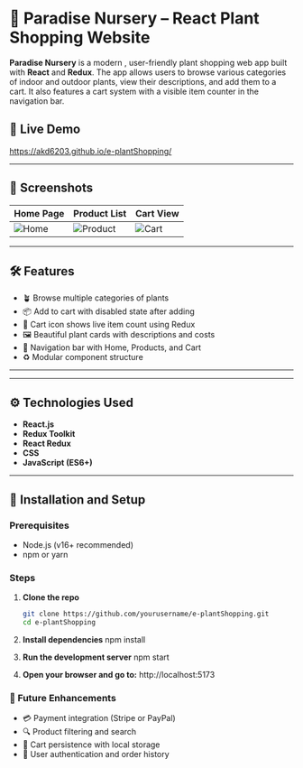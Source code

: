 # 🌿 Paradise Nursery – React Plant Shopping Website

**Paradise Nursery** is a modern , user-friendly plant shopping web app built with **React** and **Redux**. The app allows users to browse various categories of indoor and outdoor plants, view their descriptions, and add them to a cart. It also features a cart system with a visible item counter in the navigation bar.

## 🚀 Live Demo

https://akd6203.github.io/e-plantShopping/

---

## 📸 Screenshots

| Home Page | Product List | Cart View |
|-----------|---------------|-----------|
| ![Home](./screenshots/home.png) | ![Product](./screenshots/product-list.png) | ![Cart](./screenshots/cart.png) |

---

## 🛠 Features

- 🪴 Browse multiple categories of plants
- 📦 Add to cart with disabled state after adding
- 🛒 Cart icon shows live item count using Redux
- 🖼 Beautiful plant cards with descriptions and costs
- 🧭 Navigation bar with Home, Products, and Cart
- ♻️ Modular component structure

---


---

## ⚙️ Technologies Used

- **React.js**
- **Redux Toolkit**
- **React Redux**
- **CSS**
- **JavaScript (ES6+)**

---

## 🔧 Installation and Setup

### Prerequisites

- Node.js (v16+ recommended)
- npm or yarn

### Steps

1. **Clone the repo**

   ```bash
   git clone https://github.com/yourusername/e-plantShopping.git
   cd e-plantShopping
2. **Install dependencies** 
  npm install
3. **Run the development server**
  npm start
4. **Open your browser and go to:**
  http://localhost:5173

### 🧪 Future Enhancements
  - 💳 Payment integration (Stripe or PayPal)
  - 🔍 Product filtering and search
  - 💾 Cart persistence with local storage
  - 🔐 User authentication and order history



